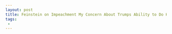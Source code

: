 ```yaml
---
layout: post
title: Feinstein on Impeachment My Concern About Trumps Ability to Do His Job Rises by the Day
tags:
 -
---
```


